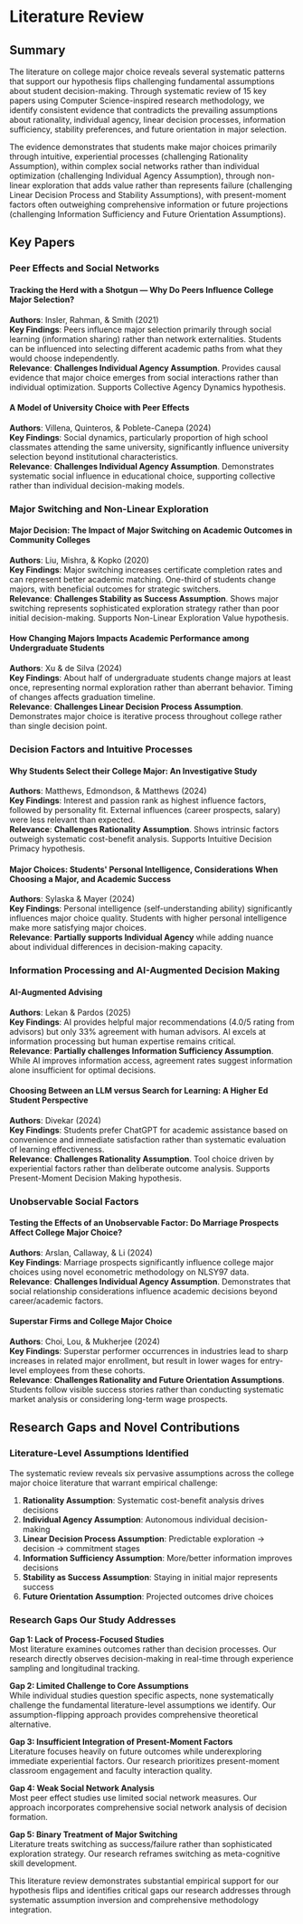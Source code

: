 

# Literature Review

## Summary

The literature on college major choice reveals several systematic patterns that support our hypothesis flips challenging fundamental assumptions about student decision-making. Through systematic review of 15 key papers using Computer Science-inspired research methodology, we identify consistent evidence that contradicts the prevailing assumptions about rationality, individual agency, linear decision processes, information sufficiency, stability preferences, and future orientation in major selection.

The evidence demonstrates that students make major choices primarily through intuitive, experiential processes (challenging Rationality Assumption), within complex social networks rather than individual optimization (challenging Individual Agency Assumption), through non-linear exploration that adds value rather than represents failure (challenging Linear Decision Process and Stability Assumptions), with present-moment factors often outweighing comprehensive information or future projections (challenging Information Sufficiency and Future Orientation Assumptions).

## Key Papers

### Peer Effects and Social Networks

#### Tracking the Herd with a Shotgun — Why Do Peers Influence College Major Selection?
**Authors**: Insler, Rahman, & Smith (2021)  
**Key Findings**: Peers influence major selection primarily through social learning (information sharing) rather than network externalities. Students can be influenced into selecting different academic paths from what they would choose independently.  
**Relevance**: **Challenges Individual Agency Assumption**. Provides causal evidence that major choice emerges from social interactions rather than individual optimization. Supports Collective Agency Dynamics hypothesis.

#### A Model of University Choice with Peer Effects  
**Authors**: Villena, Quinteros, & Poblete-Canepa (2024)  
**Key Findings**: Social dynamics, particularly proportion of high school classmates attending the same university, significantly influence university selection beyond institutional characteristics.  
**Relevance**: **Challenges Individual Agency Assumption**. Demonstrates systematic social influence in educational choice, supporting collective rather than individual decision-making models.

### Major Switching and Non-Linear Exploration

#### Major Decision: The Impact of Major Switching on Academic Outcomes in Community Colleges
**Authors**: Liu, Mishra, & Kopko (2020)  
**Key Findings**: Major switching increases certificate completion rates and can represent better academic matching. One-third of students change majors, with beneficial outcomes for strategic switchers.  
**Relevance**: **Challenges Stability as Success Assumption**. Shows major switching represents sophisticated exploration strategy rather than poor initial decision-making. Supports Non-Linear Exploration Value hypothesis.

#### How Changing Majors Impacts Academic Performance among Undergraduate Students
**Authors**: Xu & de Silva (2024)  
**Key Findings**: About half of undergraduate students change majors at least once, representing normal exploration rather than aberrant behavior. Timing of changes affects graduation timeline.  
**Relevance**: **Challenges Linear Decision Process Assumption**. Demonstrates major choice is iterative process throughout college rather than single decision point.

### Decision Factors and Intuitive Processes

#### Why Students Select their College Major: An Investigative Study
**Authors**: Matthews, Edmondson, & Matthews (2024)  
**Key Findings**: Interest and passion rank as highest influence factors, followed by personality fit. External influences (career prospects, salary) were less relevant than expected.  
**Relevance**: **Challenges Rationality Assumption**. Shows intrinsic factors outweigh systematic cost-benefit analysis. Supports Intuitive Decision Primacy hypothesis.

#### Major Choices: Students' Personal Intelligence, Considerations When Choosing a Major, and Academic Success
**Authors**: Sylaska & Mayer (2024)  
**Key Findings**: Personal intelligence (self-understanding ability) significantly influences major choice quality. Students with higher personal intelligence make more satisfying major choices.  
**Relevance**: **Partially supports Individual Agency** while adding nuance about individual differences in decision-making capacity.

### Information Processing and AI-Augmented Decision Making

#### AI-Augmented Advising
**Authors**: Lekan & Pardos (2025)  
**Key Findings**: AI provides helpful major recommendations (4.0/5 rating from advisors) but only 33% agreement with human advisors. AI excels at information processing but human expertise remains critical.  
**Relevance**: **Partially challenges Information Sufficiency Assumption**. While AI improves information access, agreement rates suggest information alone insufficient for optimal decisions.

#### Choosing Between an LLM versus Search for Learning: A Higher Ed Student Perspective  
**Authors**: Divekar (2024)  
**Key Findings**: Students prefer ChatGPT for academic assistance based on convenience and immediate satisfaction rather than systematic evaluation of learning effectiveness.  
**Relevance**: **Challenges Rationality Assumption**. Tool choice driven by experiential factors rather than deliberate outcome analysis. Supports Present-Moment Decision Making hypothesis.

### Unobservable Social Factors

#### Testing the Effects of an Unobservable Factor: Do Marriage Prospects Affect College Major Choice?
**Authors**: Arslan, Callaway, & Li (2024)  
**Key Findings**: Marriage prospects significantly influence college major choices using novel econometric methodology on NLSY97 data.  
**Relevance**: **Challenges Individual Agency Assumption**. Demonstrates that social relationship considerations influence academic decisions beyond career/academic factors.

#### Superstar Firms and College Major Choice
**Authors**: Choi, Lou, & Mukherjee (2024)  
**Key Findings**: Superstar performer occurrences in industries lead to sharp increases in related major enrollment, but result in lower wages for entry-level employees from these cohorts.  
**Relevance**: **Challenges Rationality and Future Orientation Assumptions**. Students follow visible success stories rather than conducting systematic market analysis or considering long-term wage prospects.

## Research Gaps and Novel Contributions

### Literature-Level Assumptions Identified
The systematic review reveals six pervasive assumptions across the college major choice literature that warrant empirical challenge:

1. **Rationality Assumption**: Systematic cost-benefit analysis drives decisions
2. **Individual Agency Assumption**: Autonomous individual decision-making
3. **Linear Decision Process Assumption**: Predictable exploration → decision → commitment stages  
4. **Information Sufficiency Assumption**: More/better information improves decisions
5. **Stability as Success Assumption**: Staying in initial major represents success
6. **Future Orientation Assumption**: Projected outcomes drive choices

### Research Gaps Our Study Addresses

**Gap 1: Lack of Process-Focused Studies**  
Most literature examines outcomes rather than decision processes. Our research directly observes decision-making in real-time through experience sampling and longitudinal tracking.

**Gap 2: Limited Challenge to Core Assumptions**  
While individual studies question specific aspects, none systematically challenge the fundamental literature-level assumptions we identify. Our assumption-flipping approach provides comprehensive theoretical alternative.

**Gap 3: Insufficient Integration of Present-Moment Factors**  
Literature focuses heavily on future outcomes while underexploring immediate experiential factors. Our research prioritizes present-moment classroom engagement and faculty interaction quality.

**Gap 4: Weak Social Network Analysis**  
Most peer effect studies use limited social network measures. Our approach incorporates comprehensive social network analysis of decision formation.

**Gap 5: Binary Treatment of Major Switching**  
Literature treats switching as success/failure rather than sophisticated exploration strategy. Our research reframes switching as meta-cognitive skill development.

This literature review demonstrates substantial empirical support for our hypothesis flips and identifies critical gaps our research addresses through systematic assumption inversion and comprehensive methodology integration.

